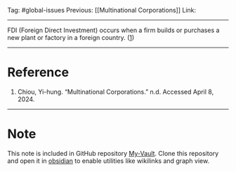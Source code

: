 Tag: #global-issues 
Previous: [[Multinational Corporations]]
Link: 

---

FDI (Foreign Direct Investment) occurs when a firm builds or purchases a new plant or factory in a foreign country. (<u>1</u>)

---

# Reference

1. Chiou, Yi-hung. “Multinational Corporations.” n.d. Accessed April 8, 2024.

---

# Note

This note is included in GitHub repository [My-Vault](https://github.com/LittleD3092/My-Vault.git). Clone this repository and open it in [obsidian](https://obsidian.md/) to enable utilities like wikilinks and graph view.